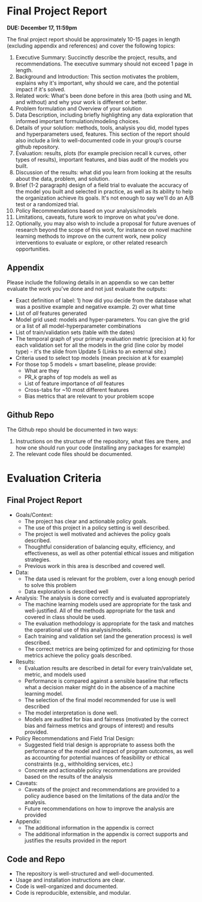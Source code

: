 # Final Project Report

**DUE: December 17, 11:59pm**

The final project report should be approximately 10-15 pages in length (excluding appendix and references) and cover the following topics:

1. Executive Summary: Succinctly describe the project, results, and recommendations. The executive summary should not exceed 1 page in length.
1. Background and Introduction: This section motivates the problem, explains why it's important, why should we care, and the potential impact if it's solved.
1. Related work: What's been done before in this area (both using and ML and without) and why your work is different or better.
1. Problem formulation and Overview of your solution
1. Data Description, including briefly highlighting any data exploration that informed important formulation/modeling choices.
1. Details of your solution: methods, tools, analysis you did, model types and hyperparameters used, features. This section of the report should also include a link to well-documented code in your group’s course github repository.
1. Evaluation: results, plots (for example precision recall k curves, other types of results), important features, and bias audit of the models you built.
1. Discussion of the results: what did you learn from looking at the results about the data, problem, and solution.
1. Brief (1-2 paragraph) design of a field trial to evaluate the accuracy of the model you built and selected in practice, as well as its ability to help the organization achieve its goals. It's not enough to say we'll do an A/B test or a randomized trial.
1. Policy Recommendations based on your analysis/models
1. Limitations, caveats, future work to improve on what you've done.
1. Optionally, you may also wish to include a proposal for future avenues of research beyond the scope of this work, for instance on novel machine learning methods to improve on the current work, new policy interventions to evaluate or explore, or other related research opportunities.

## Appendix
Please include  the following details in an appendix so we can better evaluate the work you've done and not just evaluate the outputs:

- Exact definition of label: 1) how did you decide from the database what was a positive example and negative example. 2) over what time
- List of *all* features generated
- Model grid used: models and hyper-parameters. You can give the grid or a list of all model-hyperparameter combinations
- List of train/validation sets (table with the dates)
- The temporal graph of your primary evaluation metric  (precision at k)  for each validation set for all the models in the grid (line color by model type) - it's the slide from Update 5 (Links to an external site.) 
- Criteria used to select top models (mean precision at k for example)
- For those top 5 models + smart baseline, please provide:
  - What are they
  - PR_k graphs of top models as well as
  - List of feature importance of *all* features
  - Cross-tabs for ~10 most different features
  - Bias metrics that are relevant to your problem scope

## Github Repo
The Github repo should be documented in two ways:

1. Instructions on the structure of the repository, what files are there, and how one should run your code (installing any packages for example)
1. The relevant code files should be documented.
 

# Evaluation Criteria

## Final Project Report

- Goals/Context:
  - The project has clear and actionable policy goals.
  - The use of this project in a policy setting is well described.
  - The project is well motivated and achieves the policy goals described.
  - Thoughtful consideration of balancing equity, efficiency, and effectiveness, as well as other potential ethical issues and mitigation strategies.
  - Previous work in this area is described and covered well.
- Data:
  - The data used is relevant for the problem, over a long enough period to solve this problem
  - Data exploration is described well
- Analysis: The analysis is done correctly and is evaluated appropriately
  - The machine learning models used are appropriate for the task and well-justified. All of the methods appropriate for the task and covered in class should be used.
  - The evaluation methodology is appropriate for the task and matches the operational use of this analysis/models.
  - Each training and validation set (and the generation process) is well described.
  - The correct metrics are being optimized for and optimizing for those metrics achieve the policy goals described.
- Results:
  - Evaluation results are described in detail for every train/validate set, metric, and models used
  - Performance is compared against a sensible baseline that reflects what a decision maker might do in the absence of a machine learning model.
  - The selection of the final model recommended for use is well described
  - The model interpretation is done well.
  - Models are audited for bias and fairness (motivated by the correct bias and fairness metrics and groups of interest) and results provided.
- Policy Recommendations and Field Trial Design:
  - Suggested field trial design is appropriate to assess both the performance of the model and impact of program outcomes, as well as accounting for potential nuances of feasibility or ethical constraints (e.g., withholding services, etc.)
  - Concrete and actionable policy recommendations are provided based on the results of the analysis
- Caveats:
  - Caveats of the project and recommendations are provided to a policy audience based on the limitations of the data and/or the analysis.
  - Future recommendations on how to improve the analysis are provided
- Appendix:
  - The additional information in the appendix is correct
  - The additional information in the appendix is correct supports and justifies the results provided in the report

## Code and Repo

- The repository is well-structured and well-documented.
- Usage and installation instructions are clear.
- Code is well-organized and documented.
- Code is reproducible, extensible, and modular.
